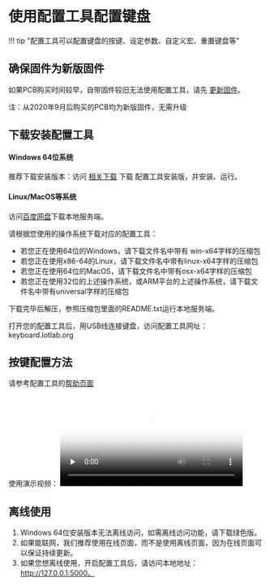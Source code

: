 使用配置工具配置键盘
==========

!!! tip "配置工具可以配置键盘的按键、设定参数、自定义宏、重置键盘等"

确保固件为新版固件
-----------

如果PCB购买时间较早，自带固件较旧无法使用配置工具，请先 [更新固件](upgrade.md)。

注：从2020年9月后购买的PCB均为新版固件，无需升级

下载安装配置工具
------------

#### Windows 64位系统

推荐下载安装版本：访问 [相关下载](down/download.md) 下载 配置工具安装版，并安装、运行。


#### Linux/MacOS等系统

访问[百度网盘](https://eyun.baidu.com/s/3c3X2Zmw)下载本地服务端。 

请根据您使用的操作系统下载对应的配置工具：

- 若您正在使用64位的Windows，请下载文件名中带有 win-x64字样的压缩包
- 若您正在使用x86-64的Linux，请下载文件名中带有linux-x64字样的压缩包
- 若您正在使用64位的MacOS，请下载文件名中带有osx-x64字样的压缩包
- 若您正在使用32位的上述操作系统，或ARM平台的上述操作系统，请下载文件名中带有universal字样的压缩包

下载完毕后解压，参照压缩包里面的README.txt运行本地服务端。

打开您的配置工具后，用USB线连接键盘，访问配置工具网址：keyboard.lotlab.org

按键配置方法
----------

请参考配置工具的[帮助页面](https://keyboard.lotlab.org/help)

使用演示视频：
<video id="video" width="360px" height="auto" controls="controls" preload="none" poster="https://wiki.glab.online/img/videoicon.png">
<source id="mp4" src="http://glab.online/down/lkb-configurator.mp4" type="video/mp4">
  您的浏览器不支持播放此视频
</video>

离线使用
-------

1. Windows 64位安装版本无法离线访问，如需离线访问功能，请下载绿色版。
2. 如果能联网，我们推荐使用在线页面，而不是使用离线页面，因为在线页面可以保证持续更新。
3. 如果您想离线使用，开启配置工具后，请访问本地地址：http://127.0.0.1:5000。